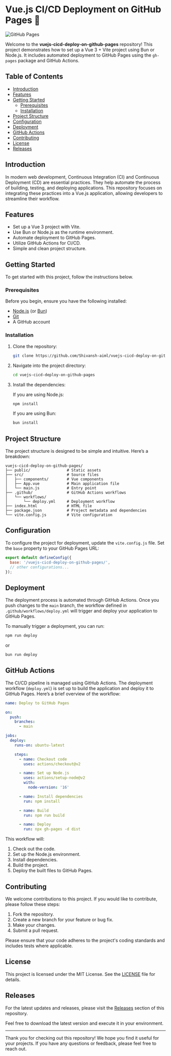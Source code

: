 # Vue.js CI/CD Deployment on GitHub Pages 🚀

![GitHub Pages](https://img.shields.io/badge/Deploy%20to-GitHub%20Pages-blue?style=flat-square&logo=github)

Welcome to the **vuejs-cicd-deploy-on-github-pages** repository! This project demonstrates how to set up a Vue 3 + Vite project using Bun or Node.js. It includes automated deployment to GitHub Pages using the `gh-pages` package and GitHub Actions. 

## Table of Contents

- [Introduction](#introduction)
- [Features](#features)
- [Getting Started](#getting-started)
  - [Prerequisites](#prerequisites)
  - [Installation](#installation)
- [Project Structure](#project-structure)
- [Configuration](#configuration)
- [Deployment](#deployment)
- [GitHub Actions](#github-actions)
- [Contributing](#contributing)
- [License](#license)
- [Releases](#releases)

## Introduction

In modern web development, Continuous Integration (CI) and Continuous Deployment (CD) are essential practices. They help automate the process of building, testing, and deploying applications. This repository focuses on integrating these practices into a Vue.js application, allowing developers to streamline their workflow.

## Features

- Set up a Vue 3 project with Vite.
- Use Bun or Node.js as the runtime environment.
- Automate deployment to GitHub Pages.
- Utilize GitHub Actions for CI/CD.
- Simple and clean project structure.

## Getting Started

To get started with this project, follow the instructions below.

### Prerequisites

Before you begin, ensure you have the following installed:

- [Node.js](https://nodejs.org/) (or [Bun](https://bun.sh/))
- [Git](https://git-scm.com/)
- A GitHub account

### Installation

1. Clone the repository:

   ```bash
   git clone https://github.com/Shivansh-aiml/vuejs-cicd-deploy-on-github-pages.git
   ```

2. Navigate into the project directory:

   ```bash
   cd vuejs-cicd-deploy-on-github-pages
   ```

3. Install the dependencies:

   If you are using Node.js:

   ```bash
   npm install
   ```

   If you are using Bun:

   ```bash
   bun install
   ```

## Project Structure

The project structure is designed to be simple and intuitive. Here’s a breakdown:

```
vuejs-cicd-deploy-on-github-pages/
├── public/                # Static assets
├── src/                   # Source files
│   ├── components/        # Vue components
│   ├── App.vue            # Main application file
│   └── main.js            # Entry point
├── .github/               # GitHub Actions workflows
│   └── workflows/
│       └── deploy.yml     # Deployment workflow
├── index.html             # HTML file
├── package.json           # Project metadata and dependencies
└── vite.config.js         # Vite configuration
```

## Configuration

To configure the project for deployment, update the `vite.config.js` file. Set the `base` property to your GitHub Pages URL:

```javascript
export default defineConfig({
  base: '/vuejs-cicd-deploy-on-github-pages/',
  // other configurations...
});
```

## Deployment

The deployment process is automated through GitHub Actions. Once you push changes to the `main` branch, the workflow defined in `.github/workflows/deploy.yml` will trigger and deploy your application to GitHub Pages.

To manually trigger a deployment, you can run:

```bash
npm run deploy
```

or 

```bash
bun run deploy
```

## GitHub Actions

The CI/CD pipeline is managed using GitHub Actions. The deployment workflow (`deploy.yml`) is set up to build the application and deploy it to GitHub Pages. Here’s a brief overview of the workflow:

```yaml
name: Deploy to GitHub Pages

on:
  push:
    branches:
      - main

jobs:
  deploy:
    runs-on: ubuntu-latest

    steps:
      - name: Checkout code
        uses: actions/checkout@v2

      - name: Set up Node.js
        uses: actions/setup-node@v2
        with:
          node-version: '16'

      - name: Install dependencies
        run: npm install

      - name: Build
        run: npm run build

      - name: Deploy
        run: npx gh-pages -d dist
```

This workflow will:

1. Check out the code.
2. Set up the Node.js environment.
3. Install dependencies.
4. Build the project.
5. Deploy the built files to GitHub Pages.

## Contributing

We welcome contributions to this project. If you would like to contribute, please follow these steps:

1. Fork the repository.
2. Create a new branch for your feature or bug fix.
3. Make your changes.
4. Submit a pull request.

Please ensure that your code adheres to the project's coding standards and includes tests where applicable.

## License

This project is licensed under the MIT License. See the [LICENSE](LICENSE) file for details.

## Releases

For the latest updates and releases, please visit the [Releases](https://github.com/Shivansh-aiml/vuejs-cicd-deploy-on-github-pages/releases) section of this repository.

Feel free to download the latest version and execute it in your environment. 

---

Thank you for checking out this repository! We hope you find it useful for your projects. If you have any questions or feedback, please feel free to reach out.